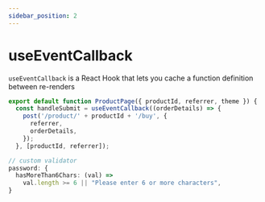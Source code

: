```yaml
---
sidebar_position: 2
---
```


# useEventCallback

`useEventCallback` is a React Hook that lets you cache a function definition between re-renders

```ts
export default function ProductPage({ productId, referrer, theme }) {
  const handleSubmit = useEventCallback((orderDetails) => {
    post('/product/' + productId + '/buy', {
      referrer,
      orderDetails,
    });
  }, [productId, referrer]);
```

```ts
// custom validator
password: {
  hasMoreThan6Chars: (val) =>
    val.length >= 6 || "Please enter 6 or more characters",
}
```